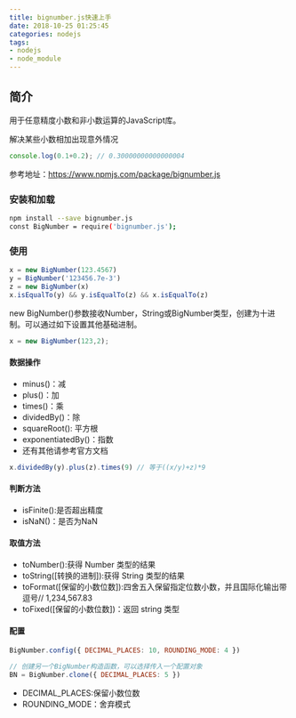 ```yaml
---
title: bignumber.js快速上手
date: 2018-10-25 01:25:45
categories: nodejs
tags:
- nodejs
- node_module
---
```

## 简介
用于任意精度小数和非小数运算的JavaScript库。

解决某些小数相加出现意外情况
```js
console.log(0.1+0.2); // 0.30000000000000004
```

参考地址：https://www.npmjs.com/package/bignumber.js

### 安装和加载
```bash
npm install --save bignumber.js
const BigNumber = require('bignumber.js');
```

### 使用
```js
x = new BigNumber(123.4567)
y = BigNumber('123456.7e-3')
z = new BigNumber(x)
x.isEqualTo(y) && y.isEqualTo(z) && x.isEqualTo(z) 
```
new BigNumber()参数接收Number，String或BigNumber类型，创建为十进制。可以通过如下设置其他基础进制。
```js
x = new BigNumber(123,2);
```

<!--more-->

#### 数据操作
- minus()：减
- plus()：加
- times()：乘
- dividedBy()：除
- squareRoot(): 平方根
- exponentiatedBy()：指数
- 还有其他请参考官方文档

```js
x.dividedBy(y).plus(z).times(9) // 等于((x/y)+z)*9
```

#### 判断方法
- isFinite():是否超出精度
- isNaN()：是否为NaN

#### 取值方法
- toNumber():获得 Number 类型的结果
- toString([转换的进制]):获得 String 类型的结果
- toFormat([保留的小数位数]):四舍五入保留指定位数小数，并且国际化输出带逗号// 1,234,567.83
- toFixed([保留的小数位数])：返回 string 类型

#### 配置
```js
BigNumber.config({ DECIMAL_PLACES: 10, ROUNDING_MODE: 4 })

// 创建另一个BigNumber构造函数，可以选择传入一个配置对象
BN = BigNumber.clone({ DECIMAL_PLACES: 5 })
```
- DECIMAL_PLACES:保留小数位数
- ROUNDING_MODE：舍弃模式